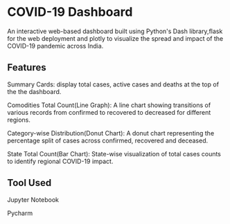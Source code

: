 # COVID-19 Dashboard
An interactive web-based dashboard built using Python's Dash library,flask for the web deployment and plotly to visualize the spread and impact of the COVID-19 pandemic across India.

## Features
Summary Cards: display total cases, active cases and deaths at the top of the the dashboard.

Comodities Total Count(Line Graph): A line chart showing transitions of various records from confirmed to recovered to decreased for different regions.

Category-wise Distribution(Donut Chart): A donut chart representing the percentage split of cases across confirmed, recovered and deceased.

State Total Count(Bar Chart): State-wise visualization of total cases counts to identify regional COVID-19 impact.

## Tool Used
Jupyter Notebook

Pycharm
